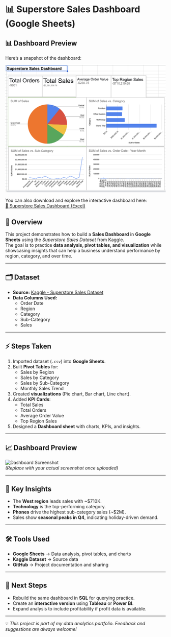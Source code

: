 # 📊 Superstore Sales Dashboard (Google Sheets)

## 📊 Dashboard Preview

Here’s a snapshot of the dashboard:

![Dashboard](dashboard.png)

You can also download and explore the interactive dashboard here:  
[📂 Superstore Sales Dashboard (Excel)](Superstore_Sales_Dashboard.xlsx)

## 📌 Overview
This project demonstrates how to build a **Sales Dashboard** in **Google Sheets** using the *Superstore Sales Dataset* from Kaggle.  
The goal is to practice **data analysis, pivot tables, and visualization** while showcasing insights that can help a business understand performance by region, category, and over time.  

---

## 🗂 Dataset
- **Source:** [Kaggle - Superstore Sales Dataset](https://www.kaggle.com/)  
- **Data Columns Used:**  
  - Order Date  
  - Region  
  - Category  
  - Sub-Category  
  - Sales  

---

## ⚡ Steps Taken
1. Imported dataset (`.csv`) into **Google Sheets**.  
2. Built **Pivot Tables** for:  
   - Sales by Region  
   - Sales by Category  
   - Sales by Sub-Category  
   - Monthly Sales Trend  
3. Created **visualizations** (Pie chart, Bar chart, Line chart).  
4. Added **KPI Cards**:  
   - Total Sales  
   - Total Orders  
   - Average Order Value  
   - Top Region Sales  
5. Designed a **Dashboard sheet** with charts, KPIs, and insights.  

---

## 📈 Dashboard Preview
![Dashboard Screenshot](images/dashboard.png)  
*(Replace with your actual screenshot once uploaded)*  

---

## 🔑 Key Insights
- The **West region** leads sales with ~$710K.  
- **Technology** is the top-performing category.  
- **Phones** drive the highest sub-category sales (~$2M).  
- Sales show **seasonal peaks in Q4**, indicating holiday-driven demand.  

---

## 🛠 Tools Used
- **Google Sheets** → Data analysis, pivot tables, and charts  
- **Kaggle Dataset** → Source data  
- **GitHub** → Project documentation and sharing  

---

## 🚀 Next Steps
- Rebuild the same dashboard in **SQL** for querying practice.  
- Create an **interactive version** using **Tableau** or **Power BI**.  
- Expand analysis to include profitability if profit data is available.  

---

💡 *This project is part of my data analytics portfolio. Feedback and suggestions are always welcome!*  
